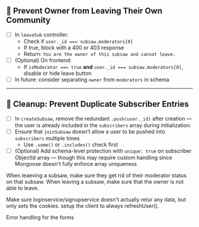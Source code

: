 ## 🚫 Prevent Owner from Leaving Their Own Community

- [ ] In `leaveSub` controller:
  - Check if `user._id === subsaw.moderators[0]`
  - If true, block with a 400 or 403 response
  - Return: `You are the owner of this subsaw and cannot leave.`
- [ ] (Optional) On frontend:
  - If `isModerator === true` **and** `user._id === subsaw.moderators[0]`, disable or hide leave button
- [ ] In future: consider separating `owner` from `moderators` in schema

---

## 🧹 Cleanup: Prevent Duplicate Subscriber Entries

- [ ] In `createSubsaw`, remove the redundant `.push(user._id)` after creation — the user is already included in the `subscribers` array during initialization.
- [ ] Ensure that `joinSubsaw` doesn’t allow a user to be pushed into `subscribers` multiple times
  - Use `.some()` or `.includes()` check first
- [ ] (Optional) Add schema-level protection with `unique: true` on subscriber ObjectId array — though this may require custom handling since Mongoose doesn't fully enforce array uniqueness

When leaeving a subsaw, make sure they get rid of their moderator status on that subsaw.
When leaving a subsaw, make sure that the owner is not able to leave.

Make sure loginservice/signupservice doesn't actually retur any data, but only sets the cookies. setup the client to always refreshUser(). 

Error handling for the forms